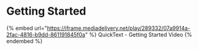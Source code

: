# Getting Started

{% embed url="https://iframe.mediadelivery.net/play/289332/07a9914a-2fac-4816-b9dd-861191845f0a" %}
QuickText - Getting Started Video
{% endembed %}

